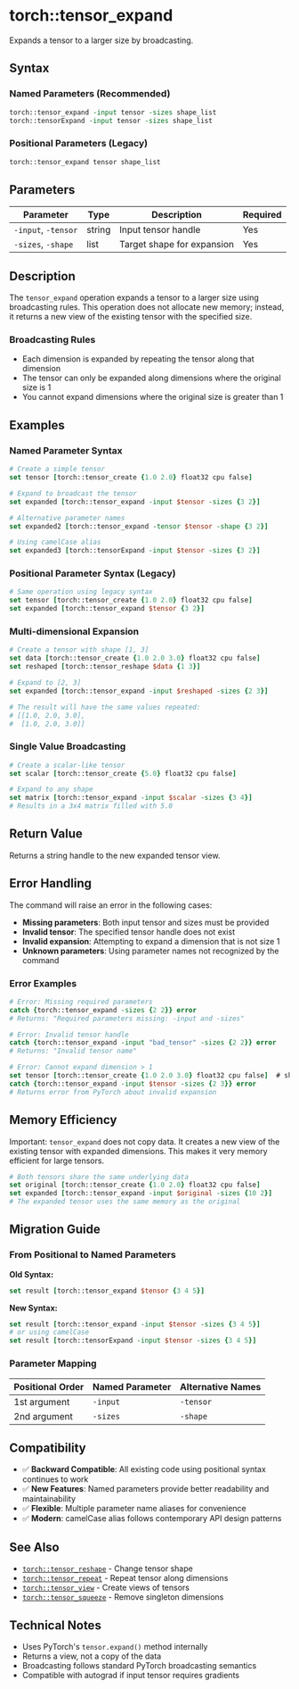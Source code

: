 # torch::tensor_expand

Expands a tensor to a larger size by broadcasting.

## Syntax

### Named Parameters (Recommended)
```tcl
torch::tensor_expand -input tensor -sizes shape_list
torch::tensorExpand -input tensor -sizes shape_list
```

### Positional Parameters (Legacy)
```tcl
torch::tensor_expand tensor shape_list
```

## Parameters

| Parameter | Type | Description | Required |
|-----------|------|-------------|----------|
| `-input`, `-tensor` | string | Input tensor handle | Yes |
| `-sizes`, `-shape` | list | Target shape for expansion | Yes |

## Description

The `tensor_expand` operation expands a tensor to a larger size using broadcasting rules. This operation does not allocate new memory; instead, it returns a new view of the existing tensor with the specified size.

### Broadcasting Rules
- Each dimension is expanded by repeating the tensor along that dimension
- The tensor can only be expanded along dimensions where the original size is 1
- You cannot expand dimensions where the original size is greater than 1

## Examples

### Named Parameter Syntax
```tcl
# Create a simple tensor
set tensor [torch::tensor_create {1.0 2.0} float32 cpu false]

# Expand to broadcast the tensor
set expanded [torch::tensor_expand -input $tensor -sizes {3 2}]

# Alternative parameter names
set expanded2 [torch::tensor_expand -tensor $tensor -shape {3 2}]

# Using camelCase alias
set expanded3 [torch::tensorExpand -input $tensor -sizes {3 2}]
```

### Positional Parameter Syntax (Legacy)
```tcl
# Same operation using legacy syntax
set tensor [torch::tensor_create {1.0 2.0} float32 cpu false]
set expanded [torch::tensor_expand $tensor {3 2}]
```

### Multi-dimensional Expansion
```tcl
# Create a tensor with shape [1, 3]
set data [torch::tensor_create {1.0 2.0 3.0} float32 cpu false]
set reshaped [torch::tensor_reshape $data {1 3}]

# Expand to [2, 3]
set expanded [torch::tensor_expand -input $reshaped -sizes {2 3}]

# The result will have the same values repeated:
# [[1.0, 2.0, 3.0],
#  [1.0, 2.0, 3.0]]
```

### Single Value Broadcasting
```tcl
# Create a scalar-like tensor
set scalar [torch::tensor_create {5.0} float32 cpu false]

# Expand to any shape
set matrix [torch::tensor_expand -input $scalar -sizes {3 4}]
# Results in a 3x4 matrix filled with 5.0
```

## Return Value

Returns a string handle to the new expanded tensor view.

## Error Handling

The command will raise an error in the following cases:

- **Missing parameters**: Both input tensor and sizes must be provided
- **Invalid tensor**: The specified tensor handle does not exist
- **Invalid expansion**: Attempting to expand a dimension that is not size 1
- **Unknown parameters**: Using parameter names not recognized by the command

### Error Examples
```tcl
# Error: Missing required parameters
catch {torch::tensor_expand -sizes {2 2}} error
# Returns: "Required parameters missing: -input and -sizes"

# Error: Invalid tensor handle
catch {torch::tensor_expand -input "bad_tensor" -sizes {2 2}} error
# Returns: "Invalid tensor name"

# Error: Cannot expand dimension > 1
set tensor [torch::tensor_create {1.0 2.0 3.0} float32 cpu false]  # shape [3]
catch {torch::tensor_expand -input $tensor -sizes {2 3}} error
# Returns error from PyTorch about invalid expansion
```

## Memory Efficiency

Important: `tensor_expand` does not copy data. It creates a new view of the existing tensor with expanded dimensions. This makes it very memory efficient for large tensors.

```tcl
# Both tensors share the same underlying data
set original [torch::tensor_create {1.0 2.0} float32 cpu false]
set expanded [torch::tensor_expand -input $original -sizes {10 2}]
# The expanded tensor uses the same memory as the original
```

## Migration Guide

### From Positional to Named Parameters

**Old Syntax:**
```tcl
set result [torch::tensor_expand $tensor {3 4 5}]
```

**New Syntax:**
```tcl
set result [torch::tensor_expand -input $tensor -sizes {3 4 5}]
# or using camelCase
set result [torch::tensorExpand -input $tensor -sizes {3 4 5}]
```

### Parameter Mapping

| Positional Order | Named Parameter | Alternative Names |
|------------------|-----------------|-------------------|
| 1st argument | `-input` | `-tensor` |
| 2nd argument | `-sizes` | `-shape` |

## Compatibility

- ✅ **Backward Compatible**: All existing code using positional syntax continues to work
- ✅ **New Features**: Named parameters provide better readability and maintainability
- ✅ **Flexible**: Multiple parameter name aliases for convenience
- ✅ **Modern**: camelCase alias follows contemporary API design patterns

## See Also

- [`torch::tensor_reshape`](tensor_reshape.md) - Change tensor shape
- [`torch::tensor_repeat`](tensor_repeat.md) - Repeat tensor along dimensions
- [`torch::tensor_view`](tensor_view.md) - Create views of tensors
- [`torch::tensor_squeeze`](tensor_squeeze.md) - Remove singleton dimensions

## Technical Notes

- Uses PyTorch's `tensor.expand()` method internally
- Returns a view, not a copy of the data
- Broadcasting follows standard PyTorch broadcasting semantics
- Compatible with autograd if input tensor requires gradients 
